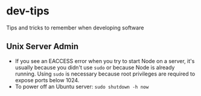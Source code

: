 # dev-tips
Tips and tricks to remember when developing software
## Unix Server Admin
* If you see an EACCESS error when you try to start Node on a server, it's usually because you didn't use `sudo` or because Node is already running. Using `sudo` is necessary because root privileges are required to expose ports below 1024. 
* To power off an Ubuntu server: `sudo shutdown -h now`
